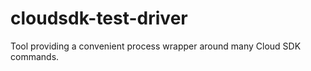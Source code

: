 cloudsdk-test-driver
=============

Tool providing a convenient process wrapper around many Cloud SDK commands.

